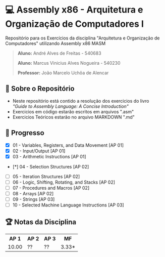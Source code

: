 # **💻 Assembly x86 - Arquitetura e Organização de Computadores I**

Repositório para os Exercícios da disciplina "Arquitetura e Organização de Computadores" utilizando Assembly x86 MASM

> <p><b>Aluno:</b> André Alves de Freitas - 540683</p>
> <p><b>Aluno:</b> Marcus Vinicius Alves Nogueira - 540230</p>
> <p><b>Professor:</b> João Marcelo Uchôa de Alencar<p>

## **📓 Sobre o Repositório**

- Neste repositório está contido a resolução dos exercicios do livro _"Guide to Assembly Language: A Concise Introduction"_
- Exercicios em código estarão escritos em arquivos ".asm"
- Exercicios Teóricos estarão no arquivo MARKDOWN ".md"

## **🎲 Progresso**

- [x] 01 - Variables, Registers, and Data Movement [AP 01]
- [x] 02 - Input/Output [AP 01]
- [x] 03 - Arithmetic Instructions [AP 01]
- [*] 04 - Selection Structures [AP 02]
- [ ] 05 - Iteration Structures [AP 02]
- [ ] 06 - Logic, Shifting, Rotating, and Stacks [AP 02]
- [ ] 07 - Procedures and Macros [AP 02]
- [ ] 08 - Arrays [AP 02]
- [ ] 09 - Strings [AP 03]
- [ ] 10 - Selected Machine Language Instructions [AP 03]

## **🏆 Notas da Disciplina**
  
  <table>
  <tr>
    <th>AP 1</th>
    <th>AP 2</th>
    <th>AP 3</th>
    <th>MF</th>
  </tr>
  <tr>
    <td>10.00</td>
    <td>??</td>
    <td>??</td>
    <td>3.33*</td>
  </tr>
</table>
